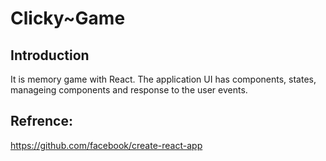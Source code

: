 # Clicky~Game

## Introduction 
It is memory game with React. 
The application UI has components, states, manageing components and response to the user events. 

## Refrence: 
https://github.com/facebook/create-react-app 